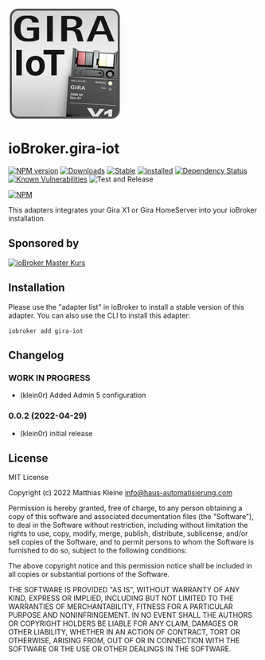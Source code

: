 ![Logo](admin/gira-iot.png)

# ioBroker.gira-iot

[![NPM version](https://img.shields.io/npm/v/iobroker.gira-iot.svg)](https://www.npmjs.com/package/iobroker.gira-iot)
[![Downloads](https://img.shields.io/npm/dm/iobroker.gira-iot.svg)](https://www.npmjs.com/package/iobroker.gira-iot)
[![Stable](http://iobroker.live/badges/gira-iot-stable.svg)](http://iobroker.live/badges/gira-iot-stable.svg)
[![installed](http://iobroker.live/badges/gira-iot-installed.svg)](http://iobroker.live/badges/gira-iot-installed.svg)
[![Dependency Status](https://img.shields.io/david/klein0r/iobroker.gira-iot.svg)](https://david-dm.org/klein0r/iobroker.gira-iot)
[![Known Vulnerabilities](https://snyk.io/test/github/klein0r/ioBroker.gira-iot/badge.svg)](https://snyk.io/test/github/klein0r/ioBroker.gira-iot)
![Test and Release](https://github.com/klein0r/ioBroker.gira-iot/workflows/Test%20and%20Release/badge.svg)

[![NPM](https://nodei.co/npm/iobroker.gira-iot.png?downloads=true)](https://nodei.co/npm/iobroker.gira-iot/)

This adapters integrates your Gira X1 or Gira HomeServer into your ioBroker installation.

## Sponsored by

[![ioBroker Master Kurs](https://haus-automatisierung.com/images/ads/ioBroker-Kurs.png)](https://haus-automatisierung.com/iobroker-kurs/?refid=iobroker-gira-iot)

## Installation

Please use the "adapter list" in ioBroker to install a stable version of this adapter. You can also use the CLI to install this adapter:

```
iobroker add gira-iot
```

## Changelog
<!--
    Placeholder for the next version (at the beginning of the line):
    ### **WORK IN PROGRESS**
-->
### **WORK IN PROGRESS**

* (klein0r) Added Admin 5 configuration

### 0.0.2 (2022-04-29)

* (klein0r) initial release

## License

MIT License

Copyright (c) 2022 Matthias Kleine <info@haus-automatisierung.com>

Permission is hereby granted, free of charge, to any person obtaining a copy
of this software and associated documentation files (the "Software"), to deal
in the Software without restriction, including without limitation the rights
to use, copy, modify, merge, publish, distribute, sublicense, and/or sell
copies of the Software, and to permit persons to whom the Software is
furnished to do so, subject to the following conditions:

The above copyright notice and this permission notice shall be included in all
copies or substantial portions of the Software.

THE SOFTWARE IS PROVIDED "AS IS", WITHOUT WARRANTY OF ANY KIND, EXPRESS OR
IMPLIED, INCLUDING BUT NOT LIMITED TO THE WARRANTIES OF MERCHANTABILITY,
FITNESS FOR A PARTICULAR PURPOSE AND NONINFRINGEMENT. IN NO EVENT SHALL THE
AUTHORS OR COPYRIGHT HOLDERS BE LIABLE FOR ANY CLAIM, DAMAGES OR OTHER
LIABILITY, WHETHER IN AN ACTION OF CONTRACT, TORT OR OTHERWISE, ARISING FROM,
OUT OF OR IN CONNECTION WITH THE SOFTWARE OR THE USE OR OTHER DEALINGS IN THE
SOFTWARE.